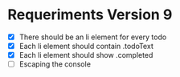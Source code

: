 # Requeriments Version 9

- [x] There should be an li element for every todo
- [x] Each li element should contain .todoText
- [x] Each li element should show .completed
- [ ] Escaping the console